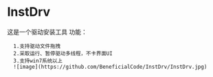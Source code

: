 # InstDrv
 这是一个驱动安装工具
 功能：
 
      1.支持驱动文件拖拽
      2.采取运行、暂停驱动多线程，不卡界面UI
      3.支持win7系统以上
      ![image](https://github.com/BeneficialCode/InstDrv/InstDrv.jpg)
